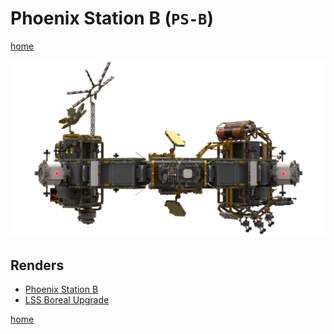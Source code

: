 # Phoenix Station B (`PS-B`)

[home](../../README.md)

![](banner.png)

## Renders
* [Phoenix Station B](walkthrough/README.md)
* [LSS Boreal Upgrade](lss-boreal/README.md)

[home](../../README.md)